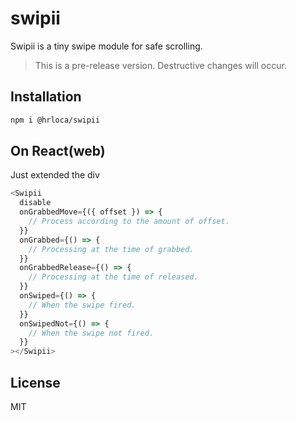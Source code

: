 # swipii

Swipii is a tiny swipe module for safe scrolling.

> This is a pre-release version. Destructive changes will occur.

## Installation

```sh
npm i @hrloca/swipii
```

## On React(web)

Just extended the div

```js
<Swipii
  disable
  onGrabbedMove={({ offset }) => {
    // Process according to the amount of offset.
  }}
  onGrabbed={() => {
    // Processing at the time of grabbed.
  }}
  onGrabbedRelease={() => {
    // Processing at the time of released.
  }}
  onSwiped={() => {
    // When the swipe fired.
  }}
  onSwipedNot={() => {
    // When the swipe not fired.
  }}
></Swipii>
```

## License

MIT

